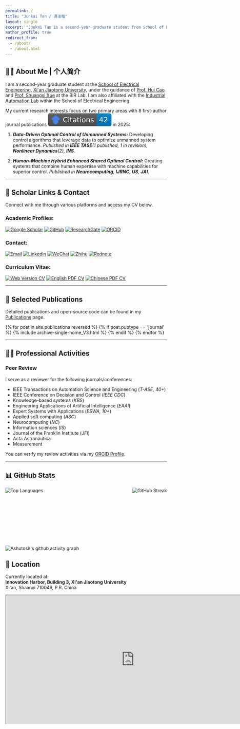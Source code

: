```yaml
---
permalink: /
title: "Junkai Tan / 谭浚楷"
layout: single
excerpt: "Junkai Tan is a second-year graduate student from School of Electrical Engineering, Xi'an Jiaotong University. His research interest include robotics control, intelligent control, learning-based control, and unmanned system control."
author_profile: true
redirect_from: 
  - /about/
  - /about.html
---
```


## 👨‍💼 About Me | 个人简介

I am a second-year graduate student at the <a href="https://ee.xjtu.edu.cn/" target="_blank" rel="noopener noreferrer">School of Electrical Engineering</a>, <a href="https://www.xjtu.edu.cn/" target="_blank" rel="noopener noreferrer">Xi'an Jiaotong University</a>, under the guidance of <a href="http://gr.xjtu.edu.cn/en/web/huicao" target="_blank" rel="noopener noreferrer">Prof. Hui Cao</a> and <a href="https://gr.xjtu.edu.cn/en/web/xssxjtu" target="_blank" rel="noopener noreferrer">Prof. Shuangsi Xue</a> at the BIR Lab. I am also affiliated with the <a href="https://ee.xjtu.edu.cn/szdw/bssds/gyzdhjys.htm" target="_blank" rel="noopener noreferrer">Industrial Automation Lab</a> within the School of Electrical Engineering.

My current research interests focus on two primary areas with 8 first-author journal publications ![Google Scholar Citations](../images/gsbg.svg) in 2025:

1. ***Data-Driven Optimal Control of Unmanned Systems:***
  Developing control algorithms that leverage data to optimize unmanned system performance. *Published in **IEEE TASE**(1 published, 1 in revision), **Nonlinear Dynamics**(2), **INS***.

1. ***Human-Machine Hybrid Enhanced Shared Optimal Control:***
  Creating systems that combine human expertise with machine capabilities for superior control. *Published in **Neurocomputing**, **IJRNC**, **US**, **JAI***.

---

## 🔗 Scholar Links & Contact

Connect with me through various platforms and access my CV below.

### **Academic Profiles:**
<div>
  <a href="https://scholar.google.com/citations?user=KrOQdKAAAAAJ&hl=zh-CN" target="_blank" rel="noopener noreferrer"><img src="https://img.shields.io/badge/Google_Scholar-Profile-4285F4?style=flat-square&logo=google-scholar&logoColor=white" alt="Google Scholar"></a>
  <a href="https://github.com/tanjunkai2001" target="_blank" rel="noopener noreferrer"><img src="https://img.shields.io/badge/GitHub-tanjunkai2001-100000?style=flat-square&logo=github&logoColor=white" alt="GitHub"></a>
  <a href="https://www.researchgate.net/profile/Junkai-Tan-2" target="_blank" rel="noopener noreferrer"><img src="https://img.shields.io/badge/ResearchGate-Profile-00CCBB?style=flat-square&logo=researchgate&logoColor=white" alt="ResearchGate"></a>
  <a href="https://orcid.org/0009-0002-0558-6357" target="_blank" rel="noopener noreferrer"><img src="https://img.shields.io/badge/ORCID-0009--0002--0558--6357-A6CE39?style=flat-square&logo=orcid&logoColor=white" alt="ORCID"></a>
</div>

### **Contact:**
<div>
  <a href="mailto:tanjk@stu.xjtu.edu.cn"><img src="https://img.shields.io/badge/Email-tanjk@stu.xjtu.edu.cn-D14836?style=flat-square&logo=gmail&logoColor=white" alt="Email"></a>
  <a href="https://www.linkedin.com/in/junkai-tan-366790268/" target="_blank" rel="noopener noreferrer"><img src="https://img.shields.io/badge/LinkedIn-Junkai%20Tan-0077B5?style=flat-square&logo=linkedin&logoColor=white" alt="LinkedIn"></a>
  <a href="../images/Wechat.jpg" target="_blank" rel="noopener noreferrer"><img src="https://img.shields.io/badge/WeChat-Contact%20Me-07C160?style=flat-square&logo=wechat&logoColor=white" alt="WeChat"></a>
  <a href="https://www.zhihu.com/people/tan-91-64" target="_blank" rel="noopener noreferrer"><img src="https://img.shields.io/badge/Zhihu-知乎主页-0084FF?style=flat-square&logo=zhihu&logoColor=white" alt="Zhihu"></a>
  <a href="https://www.xiaohongshu.com/user/profile/60bcf6040000000001001810" target="_blank" rel="noopener noreferrer"><img src="https://img.shields.io/badge/Rednote-小红书-FF4D00?style=flat-square&logo=xiaohongshu&logoColor=white" alt="Rednote"></a>
</div>

### **Curriculum Vitae:**
<div>
  <a href="https://tanjunkai2001.github.io/cv/" target="_blank" rel="noopener noreferrer"><img src="https://img.shields.io/badge/Web_Version-Online-0077B5?style=flat-square&logo=academia&logoColor=white" alt="Web Version CV"></a>
  <a href="../assets/Curriculum_Vitae_EN.pdf" target="_blank" rel="noopener noreferrer"><img src="https://img.shields.io/badge/English_PDF-Download-DC3545?style=flat-square&logo=adobe-acrobat-reader&logoColor=white" alt="English PDF CV"></a>
  <a href="../assets/Curriculum_Vitae_CN.pdf" target="_blank" rel="noopener noreferrer"><img src="https://img.shields.io/badge/Chinese_PDF-下载-FFC107?style=flat-square&logo=adobe-acrobat-reader&logoColor=black" alt="Chinese PDF CV"></a>
</div>

---


<!-- ## 💻 Core Competencies
- **Theoretical Research**: Solid foundation in advanced control and reinforcement learning theory. Leading research on human-machine hybrid control with publications in top journals including IEEE TASE, Information Sciences, and Nonlinear Dynamics.
- **Engineering Practice**: Extensive experience with unmanned systems development, including UAV-UGV collaborative control projects and multi-unmanned system hardware platforms based on optical motion capture systems. -->




## 📝 Selected Publications

Detailed publications and open-source code can be found in my [Publications](https://tanjunkai2001.github.io/publications/) page.

<!-- 1. "[Prescribed performance robust approximate optimal tracking control via Stackelberg game](https://ieeexplore.ieee.org/document/10916718)", *IEEE Transactions on Automation Science and Engineering*, 2025.
2. "[Finite-time safe reinforcement learning control of multi-player nonzero-sum game for quadcopter systems](https://www.sciencedirect.com/science/article/pii/S002002552500249X)", *Information Sciences*, 2025.
3. "[Unmanned aerial-ground vehicle finite-time docking control via pursuit-evasion games](https://link.springer.com/10.1007/s11071-025-11021-6)", *Nonlinear Dynamics*, 2025.
4. "[Data-driven optimal shared control of unmanned aerial vehicles](https://www.sciencedirect.com/science/article/pii/S0925231225001006)", *Neurocomputing*, 2025. -->


{% for post in site.publications reversed %}
  {% if post.pubtype == 'journal' %}
    {% include archive-single-home_V3.html %}
  {% endif %}
{% endfor %}

---

## 👨‍💼 Professional Activities

### Peer Review
I serve as a reviewer for the following journals/conferences:
  - IEEE Transactions on Automation Science and Engineering (*T-ASE, 40+*)
  - IEEE Conference on Decision and Control (*IEEE CDC*)
  - Knowledge-based systems (*KBS*)
  - Engineering Applications of Artificial Intelligence (*EAAI*)
  - Expert Systems with Applications (*ESWA, 10+*)
  - Applied soft computing (*ASC*)
  - Neurocomputing (*NC*)
  - Information sciences (*IS*)
  - Journal of the Franklin Institute (*JFI*)
  - Acta Astronautica
  - Measurement

You can verify my review activities via my [ORCID Profile](https://orcid.org/0009-0002-0558-6357).

---


<!-- ## 📫 Contact | 联系方式
- 📧 Email: tanjk@stu.xjtu.edu.cn -->

## 📊 GitHub Stats
<div style="display: flex; align-items: center; justify-content: space-between; margin-bottom: 20px;">
  <img src="https://github-readme-stats-weld-six-22.vercel.app/api/top-langs/?username=tanjunkai2001&layout=compact" alt="Top Languages" height="160" style="max-height: 160px;" />
  <img src="https://streak-stats.demolab.com/?user=tanjunkai2001&layout=compact" alt="GitHub Streak" height="160" />
  <!-- <img src="https://github-readme-stats-weld-six-22.vercel.app/api?username=tanjunkai2001&count_private=true&show_icons=true" alt="GitHub Stats" height="160" style="max-height: 160px;" /> -->
</div>

![Ashutosh's github activity graph](https://github-readme-activity-graph.vercel.app/graph?username=tanjunkai2001&theme=github-compact)


<!-- <div style="display: flex; align-items: center; justify-content: space-between;">
    <img src="https://github-readme-stats-weld-six-22.vercel.app/api/top-langs/?username=tanjunkai2001&layout=compact" alt="Top Languages" height="180" />
  <img src="https://streak-stats.demolab.com/?user=tanjunkai2001&layout=compact" alt="GitHub Streak" height="180" />
</div> -->


<!-- # 我的位置

这是我在香港大学的地址，显示在地图上： -->




## 📍 Location

Currently located at:  
**Innovation Harbor, Building 3, Xi'an Jiaotong University**  
Xi'an, Shaanxi 710049, P.R. China

<iframe src="https://www.google.com/maps/embed?pb=!1m18!1m12!1m3!1d3151.9025899306145!2d108.65573260987424!3d34.25227480045932!2m3!1f0!2f0!3f0!3m2!1i1024!2i768!4f13.1!3m3!1m2!1s0x366379efa86d5f73%3A0x46cfa915001c3d15!2sInnovation%20Harbor%2C%20Xi%27an%20Jiaotong%20University!5e0!3m2!1sen!2scn!4v1682500456789!5m2!1sen!2scn&maptype=satellite" width="800" height="400" style="border:1;" allowfullscreen="" loading="lazy" referrerpolicy="no-referrer-when-downgrade"></iframe>
